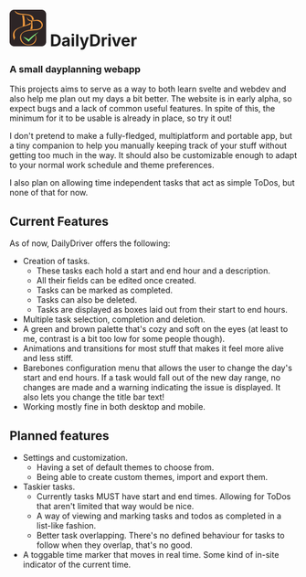 # <img alt="The DailyDriver logo" src="./static/favicon.svg" width="64"> DailyDriver
### A small dayplanning webapp

This projects aims to serve as a way to both learn svelte and webdev and also help me plan out my days a bit better.
The website is in early alpha, so expect bugs and a lack of common useful features. In spite of this, the minimum for it to be usable is already in place, so try it out!

I don't pretend to make a fully-fledged, multiplatform and portable app, but a tiny companion to help you manually keeping track of your stuff without getting too much in the way. 
It should also be customizable enough to adapt to your normal work schedule and theme preferences.

I also plan on allowing time independent tasks that act as simple ToDos, but none of that for now.

## Current Features
As of now, DailyDriver offers the following:
- Creation of tasks.
    - These tasks each hold a start and end hour and a description.
    - All their fields can be edited once created.
    - Tasks can be marked as completed.
    - Tasks can also be deleted.
    - Tasks are displayed as boxes laid out from their start to end hours.
- Multiple task selection, completion and deletion.
- A green and brown palette that's cozy and soft on the eyes (at least to me, contrast is a bit too low for some people though).
- Animations and transitions for most stuff that makes it feel more alive and less stiff.
- Barebones configuration menu that allows the user to change the day's start and end hours. If a task would fall out of the new day range, no changes are made and a warning indicating the issue is displayed. It also lets you change the title bar text!
- Working mostly fine in both desktop and mobile.

## Planned features
- Settings and customization.
    - Having a set of default themes to choose from.
    - Being able to create custom themes, import and export them.
- Taskier tasks.
    - Currently tasks MUST have start and end times. Allowing for ToDos that aren't limited that way would be nice.
    - A way of viewing and marking tasks and todos as completed in a list-like fashion.
    - Better task overlapping. There's no defined behaviour for tasks to follow when they overlap, that's no good.
- A toggable time marker that moves in real time. Some kind of in-site indicator of the current time.
